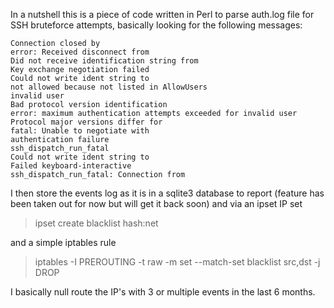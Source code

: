 In a nutshell this is a piece of code written in Perl to parse auth.log file for SSH bruteforce attempts, basically looking for the following messages:
```
Connection closed by
error: Received disconnect from
Did not receive identification string from
Key exchange negotiation failed
Could not write ident string to
not allowed because not listed in AllowUsers
invalid user
Bad protocol version identification
error: maximum authentication attempts exceeded for invalid user
Protocol major versions differ for
fatal: Unable to negotiate with
authentication failure
ssh_dispatch_run_fatal
Could not write ident string to
Failed keyboard-interactive
ssh_dispatch_run_fatal: Connection from
```
I then store the events log as it is in a sqlite3 database to report (feature has been taken out for now but will get it back soon) and via an ipset IP set

> ipset create blacklist hash:net

and a simple iptables rule

> iptables -I PREROUTING -t raw -m set --match-set blacklist src,dst -j DROP

I basically null route the IP's with 3 or multiple events in the last 6 months.
